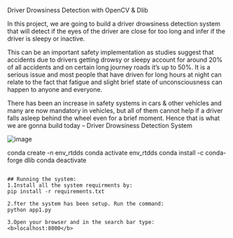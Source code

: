 Driver Drowsiness Detection with OpenCV & Dlib

In this project, we are going to build a driver drowsiness detection system that will detect if the eyes of the driver are close for too long and infer if the driver is sleepy or inactive.

This can be an important safety implementation as studies suggest that accidents due to drivers getting drowsy or sleepy account for around 20% of all accidents and on certain long journey roads it’s up to 50%. It is a serious issue and most people that have driven for long hours at night can relate to the fact that fatigue and slight brief state of unconsciousness can happen to anyone and everyone.

There has been an increase in safety systems in cars & other vehicles and many are now mandatory in vehicles, but all of them cannot help if a driver falls asleep behind the wheel even for a brief moment. Hence that is what we are gonna build today – Driver Drowsiness Detection System

![image](https://github.com/Nehalnavlani/Drowsiness-Detection-master/assets/92790772/30c0c012-4b3b-4c47-b0ff-d3ce4c2aa417)


conda create -n env_rtdds 
conda activate env_rtdds
conda install -c conda-forge dlib 
conda deactivate 
```

## Running the system: 
1.Install all the system requirments by:
pip install -r requirements.txt

2.fter the system has been setup. Run the command: 
python app1.py

3.Open your browser and in the search bar type: 
<b>localhost:8000</b>   
